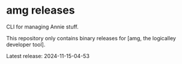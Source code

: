 # amg releases

CLI for managing Annie stuff.

This repository only contains binary releases for [amg, the logicalley developer tool].

Latest release: 2024-11-15-04-53
